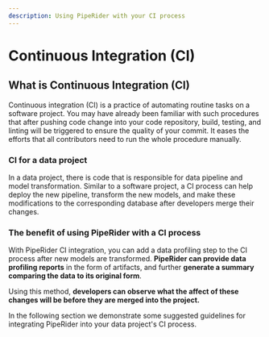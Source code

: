```yaml
---
description: Using PipeRider with your CI process
---
```


# Continuous Integration (CI)

## What is Continuous Integration (CI)

Continuous integration (CI) is a practice of automating routine tasks on a software project. You may have already been familiar with such procedures that after pushing code change into your code repository, build, testing, and linting will be triggered to ensure the quality of your commit. It eases the efforts that all contributors need to run the whole procedure manually.

### CI for a data project

In a data project, there is code that is responsible for data pipeline and model transformation.  Similar to a software project, a CI process can help deploy the new pipeline, transform the new models, and make these modifications to the corresponding database after developers merge their changes.

### The benefit of using PipeRider with a CI process

With PipeRider CI integration, you can add a data profiling step to the CI process after new models are transformed. **PipeRider can provide data profiling reports** in the form of artifacts, and further **generate a summary comparing the data to its original form**.

Using this method, **developers can observe what the affect of these changes will be before they are merged into the project.**

In the following section we demonstrate some suggested guidelines for integrating PipeRider into your data project's CI process.&#x20;

